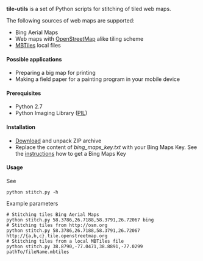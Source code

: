**tile-utils** is a set of Python scripts for stitching of tiled web maps.

The following sources of web maps are supported:
* Bing Aerial Maps
* Web maps with [OpenStreetMap](http://osm.org) alike tiling scheme
* [MBTiles](http://www.mbtiles.org) local files

#### Possible applications
* Preparing a big map for printing
* Making a field paper for a painting program in your mobile device

#### Prerequisites
* Python 2.7
* Python Imaging Library ([PIL](http://www.pythonware.com/products/pil/))

#### Installation
* [Download](https://github.com/vvoovv/tile-utils/archive/master.zip) and unpack ZIP archive
* Replace the content of *bing_maps_key.txt* with your Bing Maps Key. See the [instructions](http://msdn.microsoft.com/en-us/library/ff428642.aspx) how to get a Bing Maps Key

#### Usage
See

	python stitch.py -h
Example parameters

	# Stitching tiles Bing Aerial Maps
	python stitch.py 58.3786,26.7188,58.3791,26.72067 bing
	# Stitching tiles from http://osm.org
	python stitch.py 58.3786,26.7188,58.3791,26.72067 http://{a,b,c}.tile.openstreetmap.org
	# Stitching tiles from a local MBTiles file
	python stitch.py 38.8790,-77.0471,38.8891,-77.0299 pathTo/fileName.mbtiles